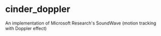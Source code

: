 # cinder_doppler
An implementation of Microsoft Research's SoundWave (motion tracking with Doppler effect)
